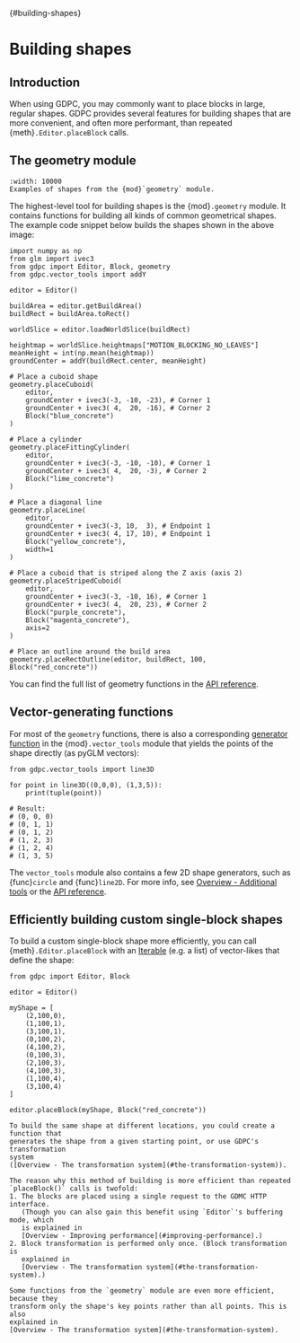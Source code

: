 {#building-shapes}
# Building shapes

## Introduction

When using GDPC, you may commonly want to place blocks in large, regular shapes.
GDPC provides several features for building shapes that are more convenient,
and often more performant, than repeated {meth}`.Editor.placeBlock` calls.



## The geometry module

```{figure} ../images/geometry-example.png
:width: 10000
Examples of shapes from the {mod}`geometry` module.
```

The highest-level tool for building shapes is the {mod}`.geometry` module.
It contains functions for building all kinds of common geometrical shapes.
The example code snippet below builds the shapes shown in the above image:

```{code-block} python
import numpy as np
from glm import ivec3
from gdpc import Editor, Block, geometry
from gdpc.vector_tools import addY

editor = Editor()

buildArea = editor.getBuildArea()
buildRect = buildArea.toRect()

worldSlice = editor.loadWorldSlice(buildRect)

heightmap = worldSlice.heightmaps["MOTION_BLOCKING_NO_LEAVES"]
meanHeight = int(np.mean(heightmap))
groundCenter = addY(buildRect.center, meanHeight)

# Place a cuboid shape
geometry.placeCuboid(
    editor,
    groundCenter + ivec3(-3, -10, -23), # Corner 1
    groundCenter + ivec3( 4,  20, -16), # Corner 2
    Block("blue_concrete")
)

# Place a cylinder
geometry.placeFittingCylinder(
    editor,
    groundCenter + ivec3(-3, -10, -10), # Corner 1
    groundCenter + ivec3( 4,  20, -3), # Corner 2
    Block("lime_concrete")
)

# Place a diagonal line
geometry.placeLine(
    editor,
    groundCenter + ivec3(-3, 10,  3), # Endpoint 1
    groundCenter + ivec3( 4, 17, 10), # Endpoint 1
    Block("yellow_concrete"),
    width=1
)

# Place a cuboid that is striped along the Z axis (axis 2)
geometry.placeStripedCuboid(
    editor,
    groundCenter + ivec3(-3, -10, 16), # Corner 1
    groundCenter + ivec3( 4,  20, 23), # Corner 2
    Block("purple_concrete"),
    Block("magenta_concrete"),
    axis=2
)

# Place an outline around the build area
geometry.placeRectOutline(editor, buildRect, 100, Block("red_concrete"))
```

You can find the full list of geometry functions in the
[API reference](../api/gdpc.geometry).


## Vector-generating functions

For most of the `geometry` functions, there is also a corresponding
[generator function](https://docs.python.org/3/glossary.html#term-generator)
in the {mod}`.vector_tools` module that yields the points of the shape directly
(as pyGLM vectors):

```{code-block} python
from gdpc.vector_tools import line3D

for point in line3D((0,0,0), (1,3,5)):
    print(tuple(point))

# Result:
# (0, 0, 0)
# (0, 1, 1)
# (0, 1, 2)
# (1, 2, 3)
# (1, 2, 4)
# (1, 3, 5)
```

The `vector_tools` module also contains a few 2D shape generators, such as
{func}`circle` and {func}`line2D`. For more info, see
[Overview - Additional tools](#additional-tools)
or the [API reference](../api/gdpc.vector_tools).


## Efficiently building custom single-block shapes

To build a custom single-block shape more efficiently, you can call
{meth}`.Editor.placeBlock` with an
[Iterable](https://docs.python.org/3/glossary.html#term-iterable) (e.g. a list)
of vector-likes that define the shape:

```{code-block} python
from gdpc import Editor, Block

editor = Editor()

myShape = [
    (2,100,0),
    (1,100,1),
    (3,100,1),
    (0,100,2),
    (4,100,2),
    (0,100,3),
    (2,100,3),
    (4,100,3),
    (1,100,4),
    (3,100,4)
]

editor.placeBlock(myShape, Block("red_concrete"))
```

```{tip}
To build the same shape at different locations, you could create a function that
generates the shape from a given starting point, or use GDPC's transformation
system
([Overview - The transformation system](#the-transformation-system)).
```

```{note}
The reason why this method of building is more efficient than repeated
`placeBlock()` calls is twofold:
1. The blocks are placed using a single request to the GDMC HTTP interface.
   (Though you can also gain this benefit using `Editor`'s buffering mode, which
   is explained in
   [Overview - Improving performance](#improving-performance).)
2. Block transformation is performed only once. (Block transformation is
   explained in
   [Overview - The transformation system](#the-transformation-system).)

Some functions from the `geometry` module are even more efficient, because they
transform only the shape's key points rather than all points. This is also
explained in
[Overview - The transformation system](#the-transformation-system).
```
